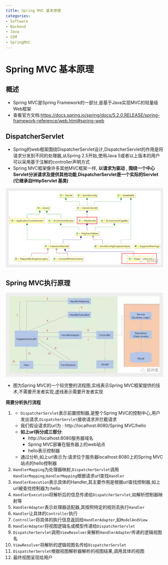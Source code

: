 ```yaml
---
title: Spring MVC 基本原理
categories:
- Software
- Backend
- Java
- SSM
- SpringMVC
---
```

# Spring MVC 基本原理

## 概述

- Spring MVC是Spring Framework的一部分,是基于Java实现MVC的轻量级Web框架
- 查看官方文档:https://docs.spring.io/spring/docs/5.2.0.RELEASE/spring-framework-reference/web.html#spring-web

## DispatcherServlet

- Spring的web框架围绕DispatcherServlet设计,DispatcherServlet的作用是将请求分发到不同的处理器,从Spring 2.5开始,使用Java 5或者以上版本的用户可以采用基于注解的controller声明方式
- Spring MVC框架像许多其他MVC框架一样, **以请求为驱动** , **围绕一个中心Servlet分派请求及提供其他功能**,**DispatcherServlet是一个实际的Servlet (它继承自HttpServlet 基类)**

![img](https://raw.githubusercontent.com/LuShan123888/Files/main/Pictures/2020-12-10-640-0819307.png)

## Spring MVC执行原理

![img](https://raw.githubusercontent.com/LuShan123888/Files/main/Pictures/2020-12-10-640-20200923080317494.png)

- 图为Spring MVC的一个较完整的流程图,实线表示Spring MVC框架提供的技术,不需要开发者实现,虚线表示需要开发者实现

**简要分析执行流程**

1. - `DispatcherServlet`表示前置控制器,是整个Spring MVC的控制中心,用户发出请求,`DispatcherServlet`接收请求并拦截请求
    - 我们假设请求的url为 : http://localhost:8080/Spring MVC/hello
    - **如上url拆分成三部分**:
        - http://localhost:8080服务器域名
        - Spring MVC部署在服务器上的web站点
        - hello表示控制器
    - 通过分析,如上url表示为:请求位于服务器localhost:8080上的Spring MVC站点的hello控制器
2. `HandlerMapping`为处理器映射,`DispatcherServlet`调用`HandlerMapping`,`HandlerMapping`根据请求url查找`Handler`
3. `HandlerExecution`表示具体的Handler,其主要作用是根据url查找控制器,如上url被查找控制器为:hello
4. `HandlerExecution`将解析后的信息传递给`DispatcherServlet`,如解析控制器映射等
5. `HandlerAdapter`表示处理器适配器,其按照特定的规则去执行`Handler`
6. `Handler`让具体的`Controller`执行
7. `Controller`将具体的执行信息返回给`HandlerAdapter`,如`ModelAndView`
8. `HandlerAdapter`将视图逻辑名或模型传递给`DispatcherServlet`
9. `DispatcherServlet`调用`ViewResolver`来解析`HandlerAdapter`传递的逻辑视图名
10. `ViewResolver`将解析的逻辑视图名传给`DispatcherServlet`
11. `DispatcherServlet`根据视图解析器解析的视图结果,调用具体的视图
12. 最终视图呈现给用户
